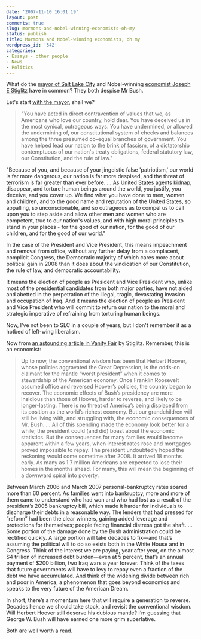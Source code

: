 ```yaml
---
date: '2007-11-10 16:01:19'
layout: post
comments: true
slug: mormons-and-nobel-winning-economists-oh-my
status: publish
title: Mormons and Nobel-winning economists, oh my
wordpress_id: '542'
categories:
- Essays - other people
- News
- Politics
---
```


What do the [mayor of Salt Lake City](http://www.truthout.org/docs_2006/110907E.shtml) and Nobel-winning [economist Joseph E Stiglitz](http://www.vanityfair.com/politics/features/2007/12/bush200712?printable=true&currentPage=all) have in common? They both despise Mr Bush.

Let's start [with the mayor](http://www.truthout.org/docs_2006/110907E.shtml), shall we?


>  "You have acted in direct contravention of values that we, as Americans who love our country, hold dear. You have deceived us in the most cynical, outrageous ways. You have undermined, or allowed the undermining of, our constitutional system of checks and balances among the three presumed co-equal branches of government. You have helped lead our nation to the brink of fascism, of a dictatorship contemptuous of our nation's treaty obligations, federal statutory law, our Constitution, and the rule of law."

"Because of you, and because of your jingoistic false 'patriotism,' our world is far more dangerous, our nation is far more despised, and the threat of terrorism is far greater than ever before.
...
As United States agents kidnap, disappear, and torture human beings around the world, you justify, you deceive, and you cover up. We find what you have done to men, women and children, and to the good name and reputation of the United States, so appalling, so unconscionable, and so outrageous as to compel us to call upon you to step aside and allow other men and women who are competent, true to our nation's values, and with high moral principles to stand in your places - for the good of our nation, for the good of our children, and for the good of our world."

In the case of the President and Vice President, this means impeachment and removal from office, without any further delay from a complacent, complicit Congress, the Democratic majority of which cares more about political gain in 2008 than it does about the vindication of our Constitution, the rule of law, and democratic accountability.

It means the election of people as President and Vice President who, unlike most of the presidential candidates from both major parties, have not aided and abetted in the perpetration of the illegal, tragic, devastating invasion and occupation of Iraq. And it means the election of people as President and Vice President who will commit to return our nation to the moral and strategic imperative of refraining from torturing human beings.


Now, I've not been to SLC in a couple of years, but I don't remember it as a hotbed of left-wing liberalism.

Now from [an astounding article in Vanity Fair](http://www.vanityfair.com/politics/features/2007/12/bush200712?printable=true&currentPage=all) by Stiglitz. Remember, this is an economist:


> Up to now, the conventional wisdom has been that Herbert Hoover, whose policies aggravated the Great Depression, is the odds-on claimant for the mantle “worst president” when it comes to stewardship of the American economy. Once Franklin Roosevelt assumed office and reversed Hoover’s policies, the country began to recover. The economic effects of Bush’s presidency are more insidious than those of Hoover, harder to reverse, and likely to be longer-lasting. There is no threat of America’s being displaced from its position as the world’s richest economy. But our grandchildren will still be living with, and struggling with, the economic consequences of Mr. Bush.
...
All of this spending made the economy look better for a while; the president could (and did) boast about the economic statistics. But the consequences for many families would become apparent within a few years, when interest rates rose and mortgages proved impossible to repay. The president undoubtedly hoped the reckoning would come sometime after 2008. It arrived 18 months early. As many as 1.7 million Americans are expected to lose their homes in the months ahead. For many, this will mean the beginning of a downward spiral into poverty.

Between March 2006 and March 2007 personal-bankruptcy rates soared more than 60 percent. As families went into bankruptcy, more and more of them came to understand who had won and who had lost as a result of the president’s 2005 bankruptcy bill, which made it harder for individuals to discharge their debts in a reasonable way. The lenders that had pressed for “reform” had been the clear winners, gaining added leverage and protections for themselves; people facing financial distress got the shaft.
...
Some portion of the damage done by the Bush administration could be rectified quickly. A large portion will take decades to fix—and that’s assuming the political will to do so exists both in the White House and in Congress. Think of the interest we are paying, year after year, on the almost $4 trillion of increased debt burden—even at 5 percent, that’s an annual payment of $200 billion, two Iraq wars a year forever. Think of the taxes that future governments will have to levy to repay even a fraction of the debt we have accumulated. And think of the widening divide between rich and poor in America, a phenomenon that goes beyond economics and speaks to the very future of the American Dream.

In short, there’s a momentum here that will require a generation to reverse. Decades hence we should take stock, and revisit the conventional wisdom. Will Herbert Hoover still deserve his dubious mantle? I’m guessing that George W. Bush will have earned one more grim superlative.


Both are well worth a read.
